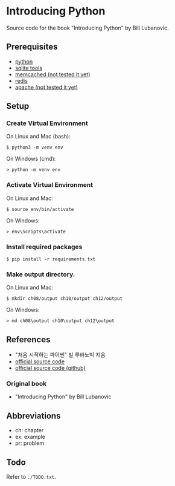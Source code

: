 # Introducing Python

Source code for the book "Introducing Python" by Bill Lubanovic.

## Prerequisites
* [python](https://www.python.org/)
* [sqlite tools](https://www.sqlite.org/)
* [memcached (not tested it yet)](https://memcached.org/)
* [redis](https://redis.io/)
* [apache (not tested it yet)](http://httpd.apache.org/)

## Setup

### Create Virtual Environment

On Linux and Mac (bash):

```
$ python3 -m venv env
```

On Windows (cmd):

```
> python -m venv env
```

### Activate Virtual Environment

On Linux and Mac:

```
$ source env/bin/activate
```

On Windows:

```
> env\Scripts\activate
```

### Install required packages

```
$ pip install -r requirements.txt
```

### Make output directory.

On Linux and Mac:

```
$ mkdir ch08/output ch10/output ch12/output
```

On Windows:

```
> md ch08\output ch10\output ch12\output
```

## References
* "처음 시작하는 파이썬" 빌 루바노빅 지음
* [official source code](http://download.hanbit.co.kr/exam/2239/)
* [official source code (github)](https://github.com/madscheme/introducing-python)

### Original book
* "Introducing Python" by Bill Lubanovic

## Abbreviations
* ch: chapter
* ex: example
* pr: problem

## Todo
Refer to `./TODO.txt`.
